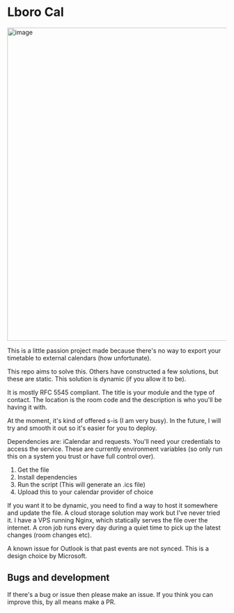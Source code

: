# Lboro Cal

<img width="1226" height="720" alt="image" src="https://github.com/user-attachments/assets/4bd3a66d-56b3-4c6a-abd5-9d19eb61ea25" />


This is a little passion project made because there's no way to export your timetable to external calendars (how unfortunate).

This repo aims to solve this.
Others have constructed a few solutions, but these are static. This solution is dynamic (if you allow it to be).

It is mostly RFC 5545 compliant. The title is your module and the type of contact. The location is the room code and the description is who you'll be having it with.

At the moment, it's kind of offered s-is (I am very busy). In the future, I will try and smooth it out so it's easier for you to deploy.

Dependencies are: iCalendar and requests.
You'll need your credentials to access the service. These are currently environment variables (so only run this on a system you trust or have full control over).

1) Get the file
2) Install dependencies
3) Run the script (This will generate an .ics file)
5) Upload this to your calendar provider of choice

If you want it to be dynamic, you need to find a way to host it somewhere and update the file. A cloud storage solution may work but I've never tried it.
I have a VPS running Nginx, which statically serves the file over the internet. A cron job runs every day during a quiet time to pick up the latest changes (room changes etc).

A known issue for Outlook is that past events are not synced. This is a design choice by Microsoft.

## Bugs and development
If there's a bug or issue then please make an issue.
If you think you can improve this, by all means make a PR.
